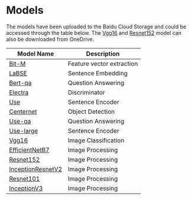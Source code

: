 # Models
The models have been uploaded to the Baidu Cloud Storage and could be accessed through the table below. The [Vgg16](https://1drv.ms/u/s!AoP-wwp0EkoEg0-cNWVqBh6wGXmX?e=MTDazE&download=1) and [Resnet152](https://1drv.ms/u/s!AoP-wwp0EkoEg04mK-wgWVarvb1j?e=TeFdiK&download=1) model can also be downloaded from OneDrive.

|  Model Name   | Description  |
|  ----  | ----  |
| [Bit-M](https://pan.baidu.com/s/1NT90OaC_ri_pKUKh4yIpqQ?pwd=m7t8)  | Feature vector extraction |
| [LaBSE](https://pan.baidu.com/s/1oCsQA_0e_xdPjHJgRU0Y1w?pwd=3mpn)  | Sentence Embedding |
| [Bert-qa](https://pan.baidu.com/s/1qqJECxl_3K4eZByJNLTQ2A?pwd=crr6)  | Question Answering |
| [Electra](https://pan.baidu.com/s/1I-WoY4zT93GZpHZW_zHr7w?pwd=mj6w)  | Discriminator |
| [Use](https://pan.baidu.com/s/1k3gPg49fBsKw9herzwmcSA?pwd=ces3)  | Sentence Encoder |
| [Centernet](https://pan.baidu.com/s/1myEVYzIFAR-aTmuB10ra7A?pwd=45v3)  | Object Detection  |
| [Use-qa](https://pan.baidu.com/s/1quKiv9qpwi1Bwo_nZ4bMNQ?pwd=ese4)  | Question Answering |
| [Use-large](https://pan.baidu.com/s/1rp4HdX3qE3IqCABMitT0ZA?pwd=2dd6)  | Sentence Encoder |
| [Vgg16](https://pan.baidu.com/s/1a1lFzGEAVwzS2DbEBGQ7yg?pwd=q2nr)  | Image Classification |
| [EfficientNetB7](https://pan.baidu.com/s/1eItSRiWA8T3XHAqOli3FGA?pwd=g4mg)  | Image Processing |
| [Resnet152](https://pan.baidu.com/s/1bF9TW7hkZn8wVu9whZjkCQ?pwd=daca)  | Image Processing |
| [InceptionResnetV2](https://pan.baidu.com/s/1YesSZBrdF1JoBOMzabf1AQ?pwd=rjqe)  | Image Processing |
| [Resnet101](https://pan.baidu.com/s/1H76hTdNSN674G_zSn1UoIg?pwd=mduk)  | Image Processing |
| [InceptionV3](https://pan.baidu.com/s/1KwxCWYQkrOlmcDqqYWmXSQ?pwd=rbh3)  | Image Processing |
